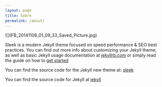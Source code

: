 ```yaml
---
layout: page
title: Sobre
permalink: /about/
---
```


<div align=“center”>
<div markdown=“1”>
  ![](FB_20141108_01_09_33_Saved_Picture.jpg)
</div>
</div>

Sleek is a modern Jekyll theme focused on speed performance & SEO best practices. You can find out more info about customizing your Jekyll theme, as well as basic Jekyll usage documentation at [jekyllrb.com](http://jekyllrb.com/) or simply read the guide on how to [get started](/getting-started)

You can find the source code for the Jekyll new theme at:
[sleek](https://github.com/janczizikow/sleek)

You can find the source code for Jekyll at
[jekyll](https://github.com/jekyll/jekyll)
